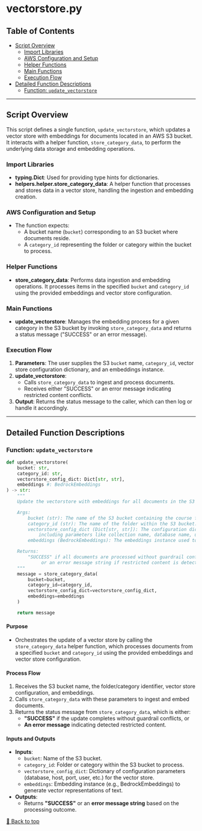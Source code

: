 # vectorstore.py

## Table of Contents <a name="table-of-contents"></a>
- [Script Overview](#script-overview)
    - [Import Libraries](#import-libraries)
    - [AWS Configuration and Setup](#aws-configuration-and-setup)
    - [Helper Functions](#helper-functions)
    - [Main Functions](#main-functions)
    - [Execution Flow](#execution-flow)
- [Detailed Function Descriptions](#detailed-function-descriptions)
    - [Function: `update_vectorstore`](#update_vectorstore)

---

## Script Overview <a name="script-overview"></a>
This script defines a single function, `update_vectorstore`, which updates a vector store with embeddings for documents located in an AWS S3 bucket. It interacts with a helper function, `store_category_data`, to perform the underlying data storage and embedding operations.

### Import Libraries <a name="import-libraries"></a>
- **typing.Dict**: Used for providing type hints for dictionaries.
- **helpers.helper.store_category_data**: A helper function that processes and stores data in a vector store, handling the ingestion and embedding creation.

### AWS Configuration and Setup <a name="aws-configuration-and-setup"></a>
- The function expects:
  - A bucket name (`bucket`) corresponding to an S3 bucket where documents reside.
  - A `category_id` representing the folder or category within the bucket to process.

### Helper Functions <a name="helper-functions"></a>
- **store_category_data**: Performs data ingestion and embedding operations. It processes items in the specified `bucket` and `category_id` using the provided embeddings and vector store configuration.

### Main Functions <a name="main-functions"></a>
- **update_vectorstore**: Manages the embedding process for a given category in the S3 bucket by invoking `store_category_data` and returns a status message ("SUCCESS" or an error message).

### Execution Flow <a name="execution-flow"></a>
1. **Parameters**: The user supplies the S3 `bucket` name, `category_id`, vector store configuration dictionary, and an embeddings instance.
2. **update_vectorstore**: 
   - Calls `store_category_data` to ingest and process documents.
   - Receives either "SUCCESS" or an error message indicating restricted content conflicts.
3. **Output**: Returns the status message to the caller, which can then log or handle it accordingly.

---

## Detailed Function Descriptions <a name="detailed-function-descriptions"></a>

### Function: `update_vectorstore` <a name="update_vectorstore"></a>
```python
def update_vectorstore(
    bucket: str,
    category_id: str,
    vectorstore_config_dict: Dict[str, str],
    embeddings #: BedrockEmbeddings
) -> str:
    """
    Update the vectorstore with embeddings for all documents in the S3 bucket.

    Args:
        bucket (str): The name of the S3 bucket containing the course folders.
        category_id (str): The name of the folder within the S3 bucket.
        vectorstore_config_dict (Dict[str, str]): The configuration dictionary for the vectorstore,
            including parameters like collection name, database name, user, password, host, and port.
        embeddings (BedrockEmbeddings): The embeddings instance used to process the documents.

    Returns:
        "SUCCESS" if all documents are processed without guardrail conflicts, 
             or an error message string if restricted content is detected.
    """
    message = store_category_data(
        bucket=bucket,
        category_id=category_id,
        vectorstore_config_dict=vectorstore_config_dict,
        embeddings=embeddings
    )

    return message
```
#### Purpose
- Orchestrates the update of a vector store by calling the `store_category_data` helper function, which processes documents from a specified `bucket` and `category_id` using the provided embeddings and vector store configuration.

#### Process Flow
1. Receives the S3 bucket name, the folder/category identifier, vector store configuration, and embeddings.
2. Calls `store_category_data` with these parameters to ingest and embed documents.
3. Returns the status message from `store_category_data`, which is either:
   - **"SUCCESS"** if the update completes without guardrail conflicts, or
   - **An error message** indicating detected restricted content.

#### Inputs and Outputs
- **Inputs**:
  - `bucket`: Name of the S3 bucket.
  - `category_id`: Folder or category within the S3 bucket to process.
  - `vectorstore_config_dict`: Dictionary of configuration parameters (database, host, port, user, etc.) for the vector store.
  - `embeddings`: Embedding instance (e.g., BedrockEmbeddings) to generate vector representations of text.
- **Outputs**:
  - Returns **"SUCCESS"** or an **error message string** based on the processing outcome.

[🔼 Back to top](#table-of-contents)
